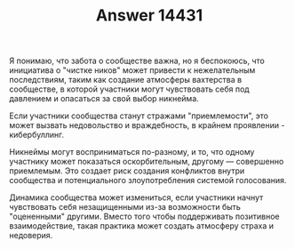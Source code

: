 ﻿---
title: "Answer 14431"
se.owner.user_id: 221771
se.owner.display_name: "Uranus"
se.owner.link: "https://ru.meta.stackoverflow.com/users/221771/uranus"
se.answer_id: 14431
se.question_id: 14429
se.post_type: answer
se.is_accepted: False
---
<p>Я понимаю, что забота о сообществе важна, но я беспокоюсь, что инициатива о &quot;чистке ников&quot; может привести к нежелательным последствиям, таким как создание атмосферы вахтерства в сообществе, в которой участники могут чувствовать себя под давлением и опасаться за свой выбор никнейма.</p>
<p>Если участники сообщества станут стражами &quot;приемлемости&quot;, это может вызвать недовольство и враждебность, в крайнем проявлении - кибербуллинг.</p>
<p>Никнеймы могут восприниматься по-разному, и то, что одному участнику может показаться оскорбительным, другому — совершенно приемлемым. Это создает риск создания конфликтов внутри сообщества и потенциального злоупотребления системой голосования.</p>
<p>Динамика сообщества может измениться, если участники начнут чувствовать себя незащищенными из-за возможности быть &quot;оцененными&quot; другими. Вместо того чтобы поддерживать позитивное взаимодействие, такая практика может создать атмосферу страха и недоверия.</p>
